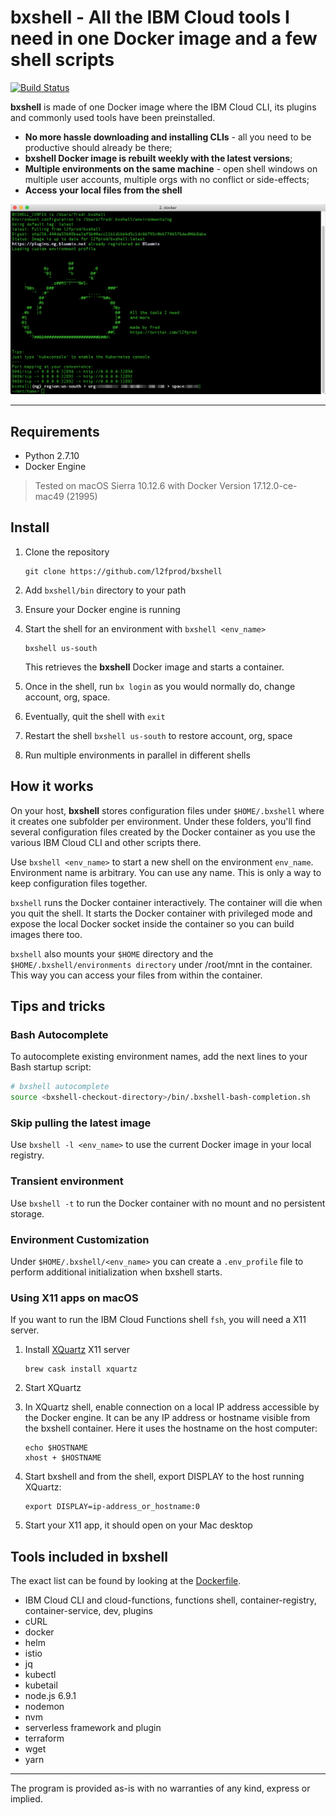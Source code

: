 # bxshell - All the IBM Cloud tools I need in one Docker image and a few shell scripts

[![Build Status](https://travis-ci.org/l2fprod/bxshell.svg)](https://travis-ci.org/l2fprod/bxshell)

**bxshell** is made of one Docker image where the IBM Cloud CLI, its plugins and commonly used tools have been preinstalled.

- **No more hassle downloading and installing CLIs** - all you need to be productive should already be there;
- **bxshell Docker image is rebuilt weekly with the latest versions**;
- **Multiple environments on the same machine** - open shell windows on multiple user accounts, multiple orgs with no conflict or side-effects;
- **Access your local files from the shell**

![screen.png](./screen.png)

---

## Requirements

* Python 2.7.10
* Docker Engine

> Tested on macOS Sierra 10.12.6 with Docker Version 17.12.0-ce-mac49 (21995)

## Install

1. Clone the repository

   ```
   git clone https://github.com/l2fprod/bxshell
   ```

1. Add `bxshell/bin` directory to your path

1. Ensure your Docker engine is running

1. Start the shell for an environment with `bxshell <env_name>`

   ```
   bxshell us-south
   ```

   This retrieves the **bxshell** Docker image and starts a container.

1. Once in the shell, run `bx login` as you would normally do, change account, org, space.

1. Eventually, quit the shell with `exit`

1. Restart the shell `bxshell us-south` to restore account, org, space

1. Run multiple environments in parallel in different shells
## How it works

On your host, **bxshell** stores configuration files under `$HOME/.bxshell` where it creates one subfolder per environment. Under these folders, you'll find several configuration files created by the Docker container as you use the various IBM Cloud CLI and other scripts there.

Use `bxshell <env_name>` to start a new shell on the environment `env_name`. Environment name is arbitrary. You can use any name. This is only a way to keep configuration files together.

`bxshell` runs the Docker container interactively. The container will die when you quit the shell. It starts the Docker container with privileged mode and expose the local Docker socket inside the container so you can build images there too.

`bxshell` also mounts your `$HOME` directory and the `$HOME/.bxshell/environments directory` under /root/mnt in the container. This way you can access your files from within the container.

## Tips and tricks

### Bash Autocomplete

To autocomplete existing environment names, add the next lines to your Bash startup script:

   ```sh
   # bxshell autocomplete
   source <bxshell-checkout-directory>/bin/.bxshell-bash-completion.sh
   ```

### Skip pulling the latest image

Use `bxshell -l <env_name>` to use the current Docker image in your local registry.

### Transient environment

Use `bxshell -t` to run the Docker container with no mount and no persistent storage.

### Environment Customization

Under `$HOME/.bxshell/<env_name>` you can create a `.env_profile` file to perform additional initialization when bxshell starts.

### Using X11 apps on macOS

If you want to run the IBM Cloud Functions shell `fsh`, you will need a X11 server.

1. Install [XQuartz](https://www.xquartz.org/index.html) X11 server

   ```
   brew cask install xquartz
   ```

1. Start XQuartz

1. In XQuartz shell, enable connection on a local IP address accessible by the Docker engine. It can be any IP address or hostname visible from the bxshell container. Here it uses the hostname on the host computer:

   ```
   echo $HOSTNAME
   xhost + $HOSTNAME
   ```

1. Start bxshell and from the shell, export DISPLAY to the host running XQuartz:

   ```
   export DISPLAY=ip-address_or_hostname:0
   ```

1. Start your X11 app, it should open on your Mac desktop

## Tools included in bxshell

The exact list can be found by looking at the [Dockerfile](Dockerfile).

* IBM Cloud CLI and cloud-functions, functions shell, container-registry, container-service, dev, plugins
* cURL
* docker
* helm
* istio
* jq
* kubectl
* kubetail
* node.js 6.9.1
* nodemon
* nvm
* serverless framework and plugin
* terraform
* wget
* yarn

---

The program is provided as-is with no warranties of any kind, express or implied.
